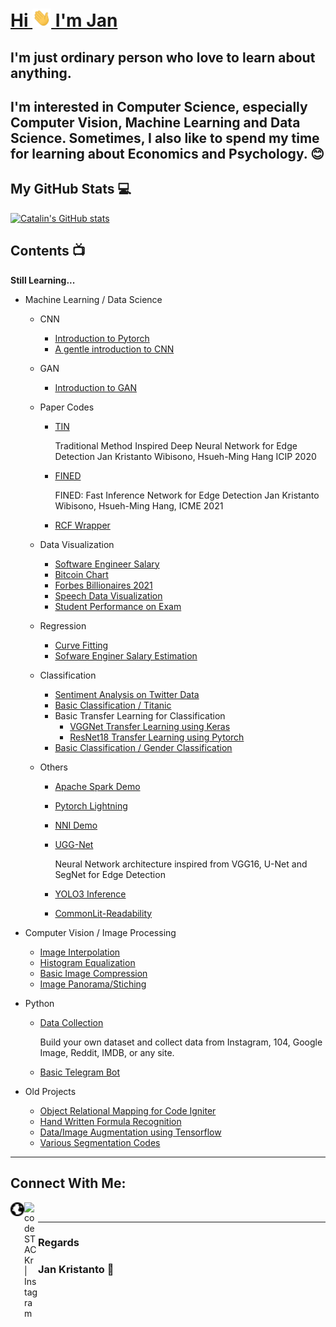 # [Hi <img src="https://raw.githubusercontent.com/ABSphreak/ABSphreak/master/gifs/Hi.gif" width="30px"> I'm Jan][website]

## I'm just ordinary person who love to learn about anything.

I'm interested in Computer Science, especially Computer Vision, Machine Learning and Data Science. 
Sometimes, I also like to spend my time for learning about Economics and Psychology. 😊
---

## My GitHub Stats 💻

[![Catalin's GitHub stats](https://github-readme-stats.vercel.app/api?username=jannctu&theme=vue-dark)](https://github.com/anuraghazra/github-readme-stats)

## Contents 📺 

<b>Still Learning...</b> 
 
- Machine Learning / Data Science 
    * CNN 
        - [Introduction to Pytorch](https://github.com/jannctu/Machine-Learning-with-Pytorch/tree/main/introduction-to-pytorch)
        - [A gentle introduction to CNN](https://github.com/jannctu/Machine-Learning-with-Pytorch/tree/main/gentle-introduction-to-CNN)
    * GAN 
        - [Introduction to GAN](https://github.com/jannctu/Kaggle-Submissions/tree/master/dog-gen)
    * Paper Codes
        - [TIN](https://github.com/jannctu/TIN)
      
            Traditional Method Inspired Deep Neural Network for Edge Detection Jan Kristanto Wibisono, Hsueh-Ming Hang ICIP 2020
        - [FINED](https://github.com/jannctu/FINED)
    
            FINED: Fast Inference Network for Edge Detection Jan Kristanto Wibisono, Hsueh-Ming Hang, ICME 2021
        - [RCF Wrapper](https://github.com/jannctu/Rcf-Pytorch-Wrapper)
    * Data Visualization 
        - [Software Engineer Salary](https://github.com/jannctu/SoftwareEngineerSalaryEstimation/blob/master/EDA.ipynb)
        - [Bitcoin Chart](https://github.com/jannctu/Kaggle-Submissions/tree/master/btc-price)
        - [Forbes Billionaires 2021](https://github.com/jannctu/Kaggle-Submissions/tree/master/forbes-billionaires-2021)
        - [Speech Data Visualization](https://github.com/jannctu/Kaggle-Submissions/tree/master/speech-recognition)
        - [Student Performance on Exam](https://github.com/jannctu/Kaggle-Submissions/tree/master/student-performance)
    * Regression 
        - [Curve Fitting](https://github.com/jankristantowibisono/Linear-Regression)
        - [Sofware Enginer Salary Estimation](https://github.com/jannctu/SoftwareEngineerSalaryEstimation)
    * Classification
        - [Sentiment Analysis on Twitter Data](https://github.com/jannctu/Twitter-Sentiment-Analysis)
        - [Basic Classification / Titanic](https://github.com/jannctu/Kaggle-Submissions/tree/master/Titanic)
        - Basic Transfer Learning for Classification
            * [VGGNet Transfer Learning using Keras](https://github.com/jannctu/Kaggle-Submissions/tree/master/fish-classification)
            * [ResNet18 Transfer Learning using Pytorch](https://github.com/jannctu/Kaggle-Submissions/tree/master/fish-classification)
        - [Basic Classification / Gender Classification](https://github.com/jannctu/Kaggle-Submissions/tree/master/gender-classification)
    * Others
      
        - [Apache Spark Demo](https://github.com/jannctu/apache-spark-demo) 
        - [Pytorch Lightning](https://github.com/jannctu/Pytorch-Lightning-Demo)
        - [NNI Demo](https://github.com/jannctu/NNI-Experiment)
        - [UGG-Net](https://github.com/jannctu/UGG-Net)
        
            Neural Network architecture inspired from VGG16, U-Net and SegNet for Edge Detection
        - [YOLO3 Inference](https://github.com/jannctu/Yolo3-Tiny)
        - [CommonLit-Readability](https://github.com/jannctu/Kaggle-Submissions/tree/master/CommonLit-Readability)
        
    
- Computer Vision / Image Processing 
    * [Image Interpolation](https://github.com/jankristantowibisono/image-interpolation)
    * [Histogram Equalization](https://github.com/jankristantowibisono/HistogramEqualizationGray)
    * [Basic Image Compression](https://github.com/jankristantowibisono/image-compression)
    * [Image Panorama/Stiching](https://github.com/jannctu/Image-Stiching)
- Python
    * [Data Collection](https://github.com/jannctu/PythonDataCollection)
        
        Build your own dataset and collect data from Instagram, 104, Google Image, Reddit, IMDB, or any site. 
    * [Basic Telegram Bot](https://github.com/jannctu/IDX-Fundamental-Telegram-Bot)
- Old Projects
    * [Object Relational Mapping for Code Igniter](https://github.com/vcrack/ciorta)
    * [Hand Written Formula Recognition](https://github.com/jankristantowibisono/HandWrittenFormulaCompetition)
    * [Data/Image Augmentation using Tensorflow](https://github.com/jannctu/tensorflow-data-augmentation)
    * [Various Segmentation Codes](https://github.com/jannctu/SegmentationModules)

---

[website]: https://github.com/jannctu/
[instagram]: https://www.instagram.com/jankristanto_/

## Connect With Me:

[<img align="left" alt="codeSTACKr.com" width="22px" src="https://raw.githubusercontent.com/iconic/open-iconic/master/svg/globe.svg" />][website]
[<img align="left" alt="codeSTACKr | Instagram" width="22px" src="https://cdn.jsdelivr.net/npm/simple-icons@v3/icons/instagram.svg" />][instagram]
<br />

---
### Regards

### Jan Kristanto 🙏
